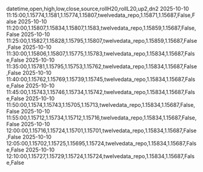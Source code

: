 datetime,open,high,low,close,source,rollH20,rollL20,up2,dn2
2025-10-10 11:15:00,1.15774,1.1581,1.15774,1.15807,twelvedata_repo,1.15871,1.15687,False,False
2025-10-10 11:20:00,1.15807,1.15834,1.15807,1.1583,twelvedata_repo,1.15859,1.15687,False,False
2025-10-10 11:25:00,1.15827,1.15828,1.15795,1.15807,twelvedata_repo,1.15859,1.15687,False,False
2025-10-10 11:30:00,1.15806,1.15807,1.15775,1.15783,twelvedata_repo,1.15834,1.15687,False,False
2025-10-10 11:35:00,1.15781,1.15795,1.15753,1.15762,twelvedata_repo,1.15834,1.15687,False,False
2025-10-10 11:40:00,1.15762,1.15769,1.15739,1.15745,twelvedata_repo,1.15834,1.15687,False,False
2025-10-10 11:45:00,1.15743,1.15746,1.15734,1.15742,twelvedata_repo,1.15834,1.15687,False,False
2025-10-10 11:50:00,1.1574,1.15743,1.15705,1.15713,twelvedata_repo,1.15834,1.15687,False,False
2025-10-10 11:55:00,1.15712,1.15734,1.15712,1.15716,twelvedata_repo,1.15834,1.15687,False,False
2025-10-10 12:00:00,1.15716,1.15724,1.15701,1.15701,twelvedata_repo,1.15834,1.15687,False,False
2025-10-10 12:05:00,1.15702,1.15725,1.15695,1.15724,twelvedata_repo,1.15834,1.15687,False,False
2025-10-10 12:10:00,1.15727,1.15729,1.15724,1.15724,twelvedata_repo,1.15834,1.15687,False,False
